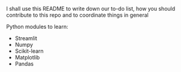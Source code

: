 I shall use this README to write down our to-do list, how you should contribute to this repo and to coordinate things in general

Python modules to learn:
- Streamlit
- Numpy
- Scikit-learn
- Matplotlib
- Pandas
